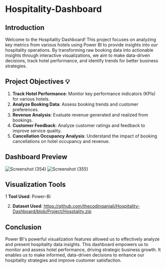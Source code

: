 # Hospitality-Dashboard

## Introduction
Welcome to the Hospitality Dashboard! This project focuses on analyzing key metrics from various hotels using Power BI to provide insights into our hospitality operations. By transforming raw booking data into actionable insights through interactive visualizations, we aim to make data-driven decisions, track hotel performance, and identify trends for better business strategies.

## Project Objectives 💡
1. **Track Hotel Performance**: Monitor key performance indicators (KPIs) for various hotels.
2. **Analyze Booking Data**: Assess booking trends and customer preferences.
3. **Revenue Analysis**: Evaluate revenue generated and realized from bookings.
4. **Customer Feedback**: Analyze customer ratings and feedback to improve service quality.
5. **Cancellation Occupancy Analysis**: Understand the impact of booking cancellations on hotel occupancy and revenue.

## Dashboard Preview


![Screenshot (354)](https://github.com/user-attachments/assets/8a64b37e-a967-499c-8cf5-d4edb3ec03ed)
![Screenshot (355)](https://github.com/user-attachments/assets/9fa59c69-195a-49a6-bbe0-190025624e64)


## Visualization Tools
1 **Tool Used**: Power-Bi

2. **Dataset Used**: https://github.com/thecodinganjali/Hospitality-Dashboard/blob/Project/Hosptality.zip


## Conclusion
Power BI's powerful visualization features allowed us to effectively analyze and present hospitality data insights. This dashboard empowers us to monitor and assess hotel performance, driving strategic business growth. It enables us to make informed, data-driven decisions to enhance our hospitality strategies and improve customer satisfaction.

